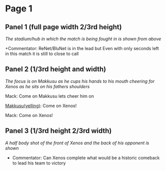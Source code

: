 # Page 1
## Panel 1  (full page width 2/3rd height)
*The stadium/hub in which the match is being fought in is shown from above*

+Commentator: ReNet/BluNet is in the lead but Even with only seconds left in this match it is still to close to call

## Panel 2 (1/3rd height and width)

*The focus is on Makkusu as he cups his hands to his mouth cheering for Xenos as he sits on his fathers shoulders*

Mack: Come on Makkusu lets cheer him on

[Makkusu(yelling)](#makkusu): Come on Xenos!

Mack: Come on Xenos!


## Panel 3 (1/3rd height 2/3rd width)
*A half body shot of the front of Xenos and the back of his opponent is shown*

+ Commentator: Can Xenos complete what would be a historic comeback to lead his team to victory


